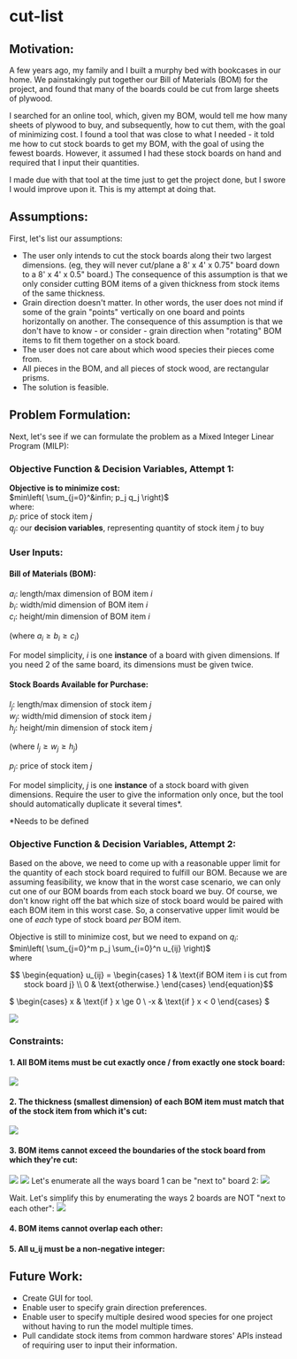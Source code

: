 # cut-list
## Motivation:
A few years ago, my family and I built a murphy bed with bookcases in our home. We painstakingly put together our Bill of Materials (BOM) for the project, and found that many of the boards could be cut from large sheets of plywood. 

I searched for an online tool, which, given my BOM, would tell me how many sheets of plywood to buy, and subsequently, how to cut them, with the goal of minimizing cost. I found a tool that was close to what I needed - it told me how to cut stock boards to get my BOM, with the goal of using the fewest boards. However, it assumed I had these stock boards on hand and required that I input their quantities.

I made due with that tool at the time just to get the project done, but I swore I would improve upon it. This is my attempt at doing that.

## Assumptions:
First, let's list our assumptions:
* The user only intends to cut the stock boards along their two largest dimensions. (eg, they will never cut/plane a 8' x 4' x 0.75" board down to a 8' x 4' x 0.5" board.) The consequence of this assumption is that we only consider cutting BOM items of a given thickness from stock items of the same thickness.
* Grain direction doesn't matter. In other words, the user does not mind if some of the grain "points" vertically on one board and points horizontally on another. The consequence of this assumption is that we don't have to know - or consider - grain direction when "rotating" BOM items to fit them together on a stock board.
* The user does not care about which wood species their pieces come from.
* All pieces in the BOM, and all pieces of stock wood, are rectangular prisms.
* The solution is feasible.

## Problem Formulation:
Next, let's see if we can formulate the problem as a Mixed Integer Linear Program (MILP):

### Objective Function & Decision Variables, Attempt 1:
**Objective is to minimize cost:**\
$min\left( \sum_{j=0}^&infin; p_j q_j \right)$  
where:  
$p_j:$ price of stock item $j$    
$q_j:$ our **decision variables**, representing quantity of stock item $j$ to buy    

### User Inputs:
#### Bill of Materials (BOM):
$a_i:$ length/max dimension of BOM item $i$  
$b_i:$ width/mid dimension of BOM item $i$  
$c_i:$ height/min dimension of BOM item $i$  

(where $a_i \geq b_i \geq c_i$)  

For model simplicity, $i$ is one **instance** of a board with given dimensions. If you need 2 of the same board, its dimensions must be given twice.

#### Stock Boards Available for Purchase:
$l_j:$ length/max dimension of stock item $j$  
$w_j:$ width/mid dimension of stock item $j$  
$h_j:$ height/min dimension of stock item $j$  

(where $l_j \geq w_j \geq h_j$)  

$p_j:$ price of stock item $j$  

For model simplicity, $j$ is one **instance** of a stock board with given dimensions. Require the user to give the information only once, but the tool should automatically duplicate it several times*.

*Needs to be defined

### Objective Function & Decision Variables, Attempt 2:
Based on the above, we need to come up with a reasonable upper limit for the quantity of each stock board required to fulfill our BOM. Because we are assuming feasibility, we know that in the worst case scenario, we can only cut one of our BOM boards from each stock board we buy. Of course, we don't know right off the bat which size of stock board would be paired with each BOM item in this worst case. So, a conservative upper limit would be one of *each* type of stock board *per* BOM item.

Objective is still to minimize cost, but we need to expand on $q_i$:  
$min\left( \sum_{j=0}^m p_j \sum_{i=0}^n u_{ij} \right)$  
where  

$$
\begin{equation}
u_{ij} = 
\begin{cases}
    1 & \text{if BOM item i is cut from stock board j} \\
    0 & \text{otherwise.}
\end{cases}
\end{equation}$$  

$ \begin{cases} x & \text{if } x \ge 0 \\ -x & \text{if } x < 0 \end{cases} $  

![](./images/objective2.png)

### Constraints:
#### 1. All BOM items must be cut exactly once / from exactly one stock board:
![](./images/constr1.png)

#### 2. The thickness (smallest dimension) of each BOM item must match that of the stock item from which it's cut: 
![](./images/constr2.png)

#### 3. BOM items cannot exceed the boundaries of the stock board from which they're cut:
![](./images/constr3a.png)
![](./images/constr3b.png)
Let's enumerate all the ways board 1 can be "next to" board 2:
![](./images/constr3c.png)

Wait. Let's simplify this by enumerating the ways 2 boards are NOT "next to each other":
![](./images/constr3d.png)

#### 4. BOM items cannot overlap each other:

#### 5. All u_ij must be a non-negative integer:



## Future Work:
* Create GUI for tool.
* Enable user to specify grain direction preferences.
* Enable user to specify multiple desired wood species for one project without having to run the model multiple times.
* Pull candidate stock items from common hardware stores' APIs instead of requiring user to input their information.